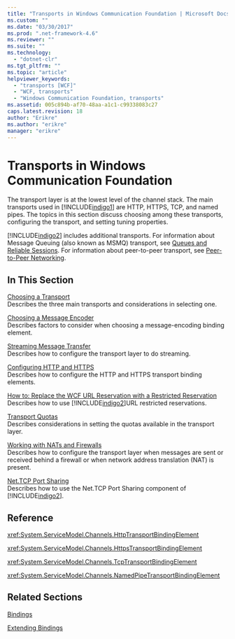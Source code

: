 ```yaml
---
title: "Transports in Windows Communication Foundation | Microsoft Docs"
ms.custom: ""
ms.date: "03/30/2017"
ms.prod: ".net-framework-4.6"
ms.reviewer: ""
ms.suite: ""
ms.technology: 
  - "dotnet-clr"
ms.tgt_pltfrm: ""
ms.topic: "article"
helpviewer_keywords: 
  - "transports [WCF]"
  - "WCF, transports"
  - "Windows Communication Foundation, transports"
ms.assetid: 005c894b-af70-48aa-a1c1-c99338083c27
caps.latest.revision: 18
author: "Erikre"
ms.author: "erikre"
manager: "erikre"
---
```

# Transports in Windows Communication Foundation
The transport layer is at the lowest level of the channel stack. The main transports used in [!INCLUDE[indigo1](../../../../includes/indigo1-md.md)] are HTTP, HTTPS, TCP, and named pipes. The topics in this section discuss choosing among these transports, configuring the transport, and setting tuning properties.  
  
 [!INCLUDE[indigo2](../../../../includes/indigo2-md.md)] includes additional transports. For information about Message Queuing (also known as MSMQ) transport, see [Queues and Reliable Sessions](../../../../docs/framework/wcf/feature-details/queues-and-reliable-sessions.md). For information about peer-to-peer transport, see [Peer-to-Peer Networking](../../../../docs/framework/wcf/feature-details/peer-to-peer-networking.md).  
  
## In This Section  
 [Choosing a Transport](../../../../docs/framework/wcf/feature-details/choosing-a-transport.md)  
 Describes the three main transports and considerations in selecting one.  
  
 [Choosing a Message Encoder](../../../../docs/framework/wcf/feature-details/choosing-a-message-encoder.md)  
 Describes factors to consider when choosing a message-encoding binding element.  
  
 [Streaming Message Transfer](../../../../docs/framework/wcf/feature-details/streaming-message-transfer.md)  
 Describes how to configure the transport layer to do streaming.  
  
 [Configuring HTTP and HTTPS](../../../../docs/framework/wcf/feature-details/configuring-http-and-https.md)  
 Describes how to configure the HTTP and HTTPS transport binding elements.  
  
 [How to: Replace the WCF URL Reservation with a Restricted Reservation](../../../../docs/framework/wcf/feature-details/how-to-replace-the-wcf-url-reservation-with-a-restricted-reservation.md)  
 Describes how to use [!INCLUDE[indigo2](../../../../includes/indigo2-md.md)]URL restricted reservations.  
  
 [Transport Quotas](../../../../docs/framework/wcf/feature-details/transport-quotas.md)  
 Describes considerations in setting the quotas available in the transport layer.  
  
 [Working with NATs and Firewalls](../../../../docs/framework/wcf/feature-details/working-with-nats-and-firewalls.md)  
 Describes how to configure the transport layer when messages are sent or received behind a firewall or when network address translation (NAT) is present.  
  
 [Net.TCP Port Sharing](../../../../docs/framework/wcf/feature-details/net-tcp-port-sharing.md)  
 Describes how to use the Net.TCP Port Sharing component of [!INCLUDE[indigo2](../../../../includes/indigo2-md.md)].  
  
## Reference  
 <xref:System.ServiceModel.Channels.HttpTransportBindingElement>  
  
 <xref:System.ServiceModel.Channels.HttpsTransportBindingElement>  
  
 <xref:System.ServiceModel.Channels.TcpTransportBindingElement>  
  
 <xref:System.ServiceModel.Channels.NamedPipeTransportBindingElement>  
  
## Related Sections  
 [Bindings](../../../../docs/framework/wcf/feature-details/windows-communcation-foundation-bindings.md)  
  
 [Extending Bindings](../../../../docs/framework/wcf/extending/extending-bindings.md)